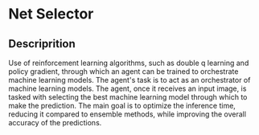 # Net Selector

##  Descriprition

Use of reinforcement learning algorithms, such as double q learning and policy gradient, through which an agent can be trained to orchestrate machine learning models.
The agent's task is to act as an orchestrator of machine learning models. The agent, once it receives an input image, is tasked with selecting the best machine learning model through which to make the prediction.
The main goal is to optimize the inference time, reducing it compared to ensemble methods, while improving the overall accuracy of the predictions.
